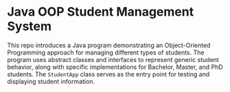 # Java OOP Student Management System
 This repo introduces a Java program demonstrating an Object-Oriented Programming approach for managing different types of students. The program uses abstract classes and interfaces to represent generic student behavior, along with specific implementations for Bachelor, Master, and PhD students. The `StudentApp` class serves as the entry point for testing and displaying student information.
